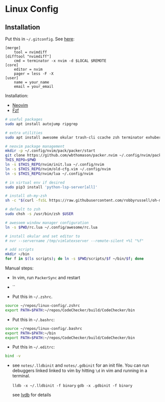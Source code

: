 # Linux Config

## Installation

Put this in `~/.gitconfig`. See [here](https://github.com/neovim/neovim/issues/2377):

    [merge]
        tool = nvimdiff
    [difftool "nvimdiff"] 
        cmd = terminator -x nvim -d $LOCAL $REMOTE
    [core]
        editor = nvim
        pager = less -F -X
    [user]
        name = your_name
        email = your_email

Installation:

* [Neovim](https://github.com/neovim/neovim)
* [Fzf](https://github.com/junegunn/fzf)

```bash
# useful packages
sudo apt install autojump ripgrep

# extra utilities
sudo apt install awesome okular trash-cli ccache zsh terminator exhuberant-ctags htop ninja-build

# neovim package management
mkdir -p ~/.config/nvim/pack/packer/start
git clone https://github.com/wbthomason/packer.nvim ~/.config/nvim/pack/packer/start 
THIS_REPO=$PWD
ln -s $THIS_REPO/nvim/init.lua ~/.config/nvim
ln -s $THIS_REPO/nvim/old-cfg.vim ~/.config/nvim
ln -s $THIS_REPO/nvim/lua ~/.config/nvim

# in virtual env if desired
sudo pip3 install 'python-lsp-server[all]'

# install oh-my-zsh
sh -c "$(curl -fsSL https://raw.githubusercontent.com/robbyrussell/oh-my-zsh/master/tools/install.sh)"

# default to zsh
sudo chsh -s /usr/bin/zsh $USER

# awesoem window manager configuration
ln -s $PWD/rc.lua ~/.config/awesome/rc.lua

# install okular and set editor to 
# nvr --servername /tmp/vimlatexserver --remote-silent +%l "%f"

# add scripts
mkdir ~/bin
for f in $(ls scripts); do ln -s $PWD/scripts/$f ~/bin/$f; done

```

Manual steps:

* In vim, run `PackerSync` and restart

* ``

* Put this in `~/.zshrc`.

```bash
source ~/repos/linux-config/.zshrc
export PATH=$PATH:~/repos/CodeChecker/build/CodeChecker/bin
```

* Put this in `~/.bashrc`:

```bash
source ~/repos/linux-config/.bashrc
export PATH=$PATH:~/bin
export PATH=$PATH:~/repos/CodeChecker/build/CodeChecker/bin
```

* Put this in `~/.editrc`:

```bash
bind -v
```

* see ``notes/.lldbinit`` and ``notes/.gdbinit`` for an init file. You can run
  debuggers linked linked to vim by hitting ``\d`` in vim and running in a terminal.

  ```lldb -x ~/.lldbinit -f binary```
  ```gdb -x .gdbinit -f binary```

  see [lvdb](https://github.com/esquires/lvdb) for details
